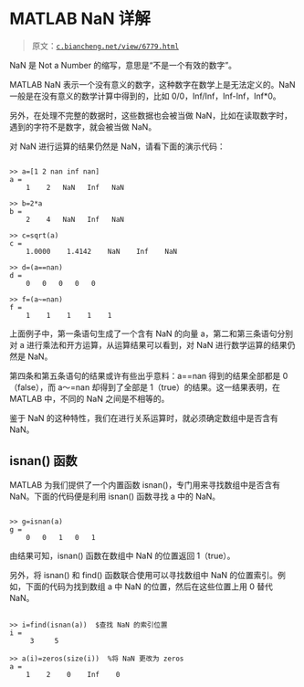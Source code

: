 # MATLAB NaN 详解

> 原文：[`c.biancheng.net/view/6779.html`](http://c.biancheng.net/view/6779.html)

NaN 是 Not a Number 的缩写，意思是“不是一个有效的数字”。

MATLAB NaN 表示一个没有意义的数字，这种数字在数学上是无法定义的。NaN 一般是在没有意义的数学计算中得到的，比如 0/0，Inf/Inf，Inf-Inf，Inf*0。

另外，在处理不完整的数据时，这些数据也会被当做 NaN，比如在读取数字时，遇到的字符不是数字，就会被当做 NaN。

对 NaN 进行运算的结果仍然是 NaN，请看下面的演示代码：

```

>> a=[1 2 nan inf nan]
a =
    1    2   NaN   Inf   NaN

>> b=2*a
b =
    2    4   NaN   Inf   NaN

>> c=sqrt(a)
c =
    1.0000    1.4142    NaN    Inf    NaN

>> d=(a==nan)
d =
    0   0   0   0   0

>> f=(a~=nan)
f =
    1    1    1    1    1
```

上面例子中，第一条语句生成了一个含有 NaN 的向量 a，第二和第三条语句分别对 a 进行乘法和开方运算，从运算结果可以看到，对 NaN 进行数学运算的结果仍然是 NaN。

第四条和第五条语句的结果或许有些出乎意料：a==nan 得到的结果全部都是 0（false），而 a～=nan 却得到了全部是 1（true）的结果。这一结果表明，在 MATLAB 中，不同的 NaN 之间是不相等的。

鉴于 NaN 的这种特性，我们在进行关系运算时，就必须确定数组中是否含有 NaN。

## isnan() 函数

MATLAB 为我们提供了一个内置函数 isnan()，专门用来寻找数组中是否含有 NaN。下面的代码便是利用 isnan() 函数寻找 a 中的 NaN。

```

>> g=isnan(a)
g =
    0   0   1   0   1
```

由结果可知，isnan() 函数在数组中 NaN 的位置返回 1（true）。

另外，将 isnan() 和 find() 函数联合使用可以寻找数组中 NaN 的位置索引。例如，下面的代码为找到数组 a 中 NaN 的位置，然后在这些位置上用 0 替代 NaN。

```

>> i=find(isnan(a))  $查找 NaN 的索引位置
i =
     3     5

>> a(i)=zeros(size(i))  %将 NaN 更改为 zeros
a =
    1    2    0    Inf    0
```